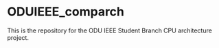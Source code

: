 # ODUIEEE_comparch
This is the repository for the ODU IEEE Student Branch CPU architecture project.
